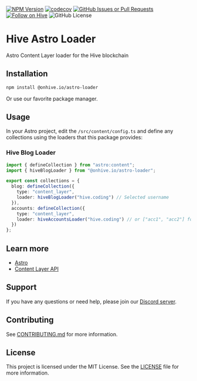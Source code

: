 [![NPM Version](https://img.shields.io/npm/v/%40onhive.io%2Fastro-loader)](https://npmjs.com/package/@onhive.io/astro-loader)
[![codecov](https://codecov.io/gh/instytutfi/hive-astro-loader/graph/badge.svg?token=4dM1Jykhr4)](https://codecov.io/gh/instytutfi/hive-astro-loader)
[![GitHub Issues or Pull Requests](https://img.shields.io/github/issues-raw/instytutfi/hive-astro-loader)](https://github.com/instytutfi/hive-astro-loader/issues?q=sort%3Aupdated-desc+is%3Aissue+is%3Aopen)
[![Follow on Hive](https://img.shields.io/badge/follow-%40hive.coding-%23E31337?style=flat&logo=hive_blockchain&labelColor=%23111111)](https://ecency.com/@hive.coding)
![GitHub License](https://img.shields.io/github/license/instytutfi/hive-astro-loader)

# Hive Astro Loader

Astro Content Layer loader for the Hive blockchain

## Installation

```bash
npm install @onhive.io/astro-loader
```

Or use our favorite package manager.

## Usage

In your Astro project, edit the `/src/content/config.ts` and define any collections using the loaders
that this package provides:

### Hive Blog Loader

```ts
import { defineCollection } from "astro:content";
import { hiveBlogLoader } from "@onhive.io/astro-loader";

export const collections = {
  blog: defineCollection({
    type: "content_layer",
    loader: hiveBlogLoader("hive.coding") // Selected username
  }),
  accounts: defineCollection({
    type: "content_layer",
    loader: hiveAccountsLoader("hive.coding") // or ["acc1", "acc2"] for multiple accounts
  })
};
```

## Learn more

- [Astro](https://astro.build/)
- [Content Layer API](https://astro.build/blog/content-layer-deep-dive/)

## Support

If you have any questions or need help, please join our [Discord server](https://discord.gg/3u9v7b4w).

## Contributing

See [CONTRIBUTING.md](CONTRIBUTING.md) for more information.

## License

This project is licensed under the MIT License. See the [LICENSE](LICENSE) file for more information.
